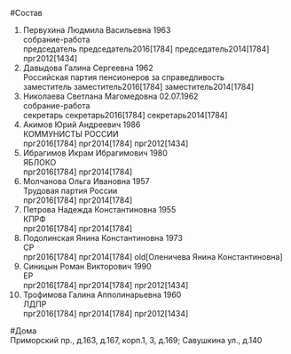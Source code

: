 #Состав  
1. Первухина Людмила Васильевна 1963  
    собрание-работа  
    председатель председатель2016[1784] председатель2014[1784] прг2012[1434]  
2. Давыдова Галина Сергеевна 1962  
    Российская партия пенсионеров за справедливость  
    заместитель заместитель2016[1784] заместитель2014[1784]  
3. Николаева Светлана Магомедовна 02.07.1962  
    собрание-работа  
    секретарь секретарь2016[1784] секретарь2014[1784]  
4. Акимов Юрий Андреевич 1986  
    КОММУНИСТЫ РОССИИ  
    прг2016[1784] прг2014[1784] прг2012[1434]  
5. Ибрагимов Икрам Ибрагимович 1980  
    ЯБЛОКО  
    прг2016[1784] прг2014[1784]  
6. Молчанова Ольга Ивановна 1957  
    Трудовая партия России  
    прг2016[1784] прг2014[1784]  
7. Петрова Надежда Константиновна 1955  
    КПРФ  
    прг2016[1784] прг2014[1784]  
8. Подолинская Янина Константиновна 1973  
    СР  
    прг2016[1784] прг2014[1784] old[Оленичева Янина Константиновна]  
9. Синицын Роман Викторович 1990  
    ЕР  
    прг2016[1784] прг2014[1784] прг2012[1434]  
10. Трофимова Галина Апполинарьевна 1960  
    ЛДПР  
    прг2016[1784] прг2014[1784] прг2012[1434]  
  
#Дома  
Приморский пр., д.163, д.167, корп.1, 3, д.169; Савушкина ул., д.140  
  
